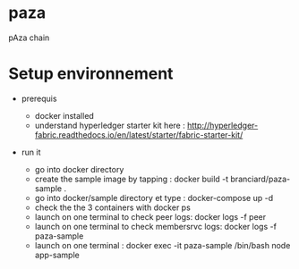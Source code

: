 # paza
pAza chain


Setup environnement
===================

- prerequis
    -   docker installed
    -   understand  hyperledger starter kit here :
    http://hyperledger-fabric.readthedocs.io/en/latest/starter/fabric-starter-kit/
    
- run it
    - go into docker directory
    - create the sample image by tapping :
    docker build -t branciard/paza-sample .
    - go into docker/sample directory et type :
   docker-compose up -d
    - check the the 3 containers with 
    docker ps
     - launch on one terminal to check peer logs:
     docker logs -f peer
     - launch on one terminal to check membersrvc logs:
      docker logs -f paza-sample
     - launch on one terminal :
      docker exec -it paza-sample /bin/bash
      node app-sample
    
